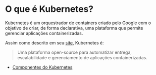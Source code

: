 # O que é Kubernetes?

Kubernetes é um orquestrador de containers criado pelo Google com o objetivo de criar, de forma declarativa, uma plataforma que permite gerenciar aplicações containerizadas. 

Assim como descrito em seu [site](https://kubernetes.io), Kubernetes é: 

> Uma plataforma open-source para automatizar entrega, escalabilidade e gerenciamento de aplicações containerizadas.

- [Componentes do Kubernetes](./kubernetes_components.md)